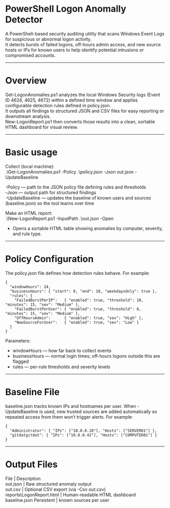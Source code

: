 # PowerShell Logon Anomally Detector

A PowerShell-based security auditing utility that scans Windows Event Logs for suspicious or abnormal logon activity.  
It detects bursts of failed logons, off-hours admin access, and new source hosts or IPs for known users to help identify potential intrusions or compromised accounts.  

---

# Overview

Get-LogonAnomalies.ps1 analyzes the local Windows Security logs (Event ID 4624, 4625, 4672) within a defined time window and applies configurable detection rules defined in policy.json.  
It outputs all findings to structured JSON and CSV files for easy reporting or downstream analysis.  
New-LogonReport.ps1 then converts those results into a clean, sortable HTML dashboard for visual review.  

---

# Basic usage

Collect (local machine):  
.\Get-LogonAnomalies.ps1 -Policy .\policy.json -Json out.json -UpdateBaseline  

-Policy — path to the JSON policy file defining rules and thresholds  
-Json — output path for structured findings  
-UpdateBaseline — updates the baseline of known users and sources (baseline.json) so the tool learns over time  

Make an HTML report:    
.\New-LogonReport.ps1 -InputPath .\out.json -Open  

- Opens a sortable HTML table showing anomalies by computer, severity, and rule type.

---

# Policy Configuration

The policy.json file defines how detection rules behave. For example:

```
{
  "windowHours": 24,  
  "businessHours": { "start": 8, "end": 18, "weekdaysOnly": true },  
  "rules": {  
    "FailedBurstPerIP":   { "enabled": true, "threshold": 10, "minutes": 15, "sev": "Medium" },  
    "FailedBurstPerUser": { "enabled": true, "threshold": 8,  "minutes": 15, "sev": "Medium" },  
    "OffHoursAdmin":      { "enabled": true, "sev": "High" },  
    "NewSourceForUser":   { "enabled": true, "sev": "Low" }  
  }
}
```

Parameters:  

- windowHours — how far back to collect events  
- businessHours — normal login times; off-hours logons outside this are flagged  
- rules — per-rule thresholds and severity levels

---

# Baseline File

baseline.json tracks known IPs and hostnames per user.
When -UpdateBaseline is used, new trusted sources are added automatically so repeated access from them won’t trigger alerts. For example:

```
{
  "Administrator": { "IPs": ["10.0.0.10"], "Hosts": ["SERVER01"] },  
  "gitdatgitdat": { "IPs": ["10.0.0.42"], "Hosts": ["COMPUTER01"] }  
}
```

---

# Output Files

File	| Description  
out.json	| Raw structured anomaly output  
out.csv	| Optional CSV export (via -Csv out.csv)  
reports\LogonReport.html |	Human-readable HTML dashboard  
baseline.json	Persistent | known sources per user  
